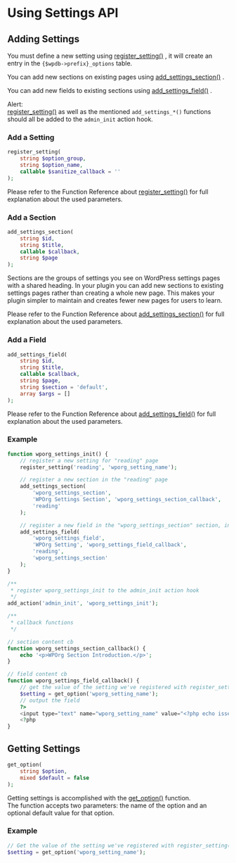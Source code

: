 # Using Settings API

## Adding Settings

You must define a new setting using [register\_setting()](https://developer.wordpress.org/reference/functions/register_setting/) , it will create an entry in the `{$wpdb->prefix}_options` table.

You can add new sections on existing pages using [add\_settings\_section()](https://developer.wordpress.org/reference/functions/add_settings_section/) .

You can add new fields to existing sections using [add\_settings\_field()](https://developer.wordpress.org/reference/functions/add_settings_field/) .

Alert:  
[](https://developer.wordpress.org/reference/functions/register_setting/)[register\_setting()](https://developer.wordpress.org/reference/functions/register_setting/) as well as the mentioned `add_settings_*()` functions should all be added to the `admin_init` action hook.

### Add a Setting

```php
register_setting(
    string $option_group,
    string $option_name,
    callable $sanitize_callback = ''
);
```

Please refer to the Function Reference about [register\_setting()](https://developer.wordpress.org/reference/functions/register_setting/) for full explanation about the used parameters.

### Add a Section

```php
add_settings_section(
    string $id,
    string $title,
    callable $callback,
    string $page
);
```

Sections are the groups of settings you see on WordPress settings pages with a shared heading. In your plugin you can add new sections to existing settings pages rather than creating a whole new page. This makes your plugin simpler to maintain and creates fewer new pages for users to learn.

Please refer to the Function Reference about [add\_settings\_section()](https://developer.wordpress.org/reference/functions/add_settings_section/) for full explanation about the used parameters.

### Add a Field

```php
add_settings_field(
    string $id,
    string $title,
    callable $callback,
    string $page,
    string $section = 'default',
    array $args = []
);
```

Please refer to the Function Reference about [add\_settings\_field()](https://developer.wordpress.org/reference/functions/add_settings_field/) for full explanation about the used parameters.

### Example

```php
function wporg_settings_init() {
	// register a new setting for "reading" page
	register_setting('reading', 'wporg_setting_name');

	// register a new section in the "reading" page
	add_settings_section(
		'wporg_settings_section',
		'WPOrg Settings Section', 'wporg_settings_section_callback',
		'reading'
	);

	// register a new field in the "wporg_settings_section" section, inside the "reading" page
	add_settings_field(
		'wporg_settings_field',
		'WPOrg Setting', 'wporg_settings_field_callback',
		'reading',
		'wporg_settings_section'
	);
}

/**
 * register wporg_settings_init to the admin_init action hook
 */
add_action('admin_init', 'wporg_settings_init');

/**
 * callback functions
 */

// section content cb
function wporg_settings_section_callback() {
	echo '<p>WPOrg Section Introduction.</p>';
}

// field content cb
function wporg_settings_field_callback() {
	// get the value of the setting we've registered with register_setting()
	$setting = get_option('wporg_setting_name');
	// output the field
	?>
	<input type="text" name="wporg_setting_name" value="<?php echo isset( $setting ) ? esc_attr( $setting ) : ''; ?>">
    <?php
}
```

## Getting Settings

```php
get_option(
    string $option,
    mixed $default = false
);
```

Getting settings is accomplished with the [get\_option()](https://developer.wordpress.org/reference/functions/get_option/) function.  
The function accepts two parameters: the name of the option and an optional default value for that option.

### Example

```php
// Get the value of the setting we've registered with register_setting()
$setting = get_option('wporg_setting_name');
```
